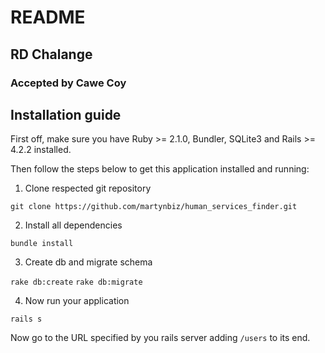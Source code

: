 # README

## RD Chalange

### Accepted by Cawe Coy

## Installation guide

First off, make sure you have Ruby >= 2.1.0, Bundler, SQLite3 and Rails >= 4.2.2 installed.

Then follow the steps below to get this application installed and running:

1. Clone respected git repository

```git clone https://github.com/martynbiz/human_services_finder.git```

2. Install all dependencies

```bundle install```

3. Create db and migrate schema

```rake db:create```
```rake db:migrate```

4. Now run your application

```rails s```

Now go to the URL specified by you rails server adding `/users` to its end.